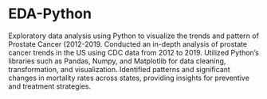 # EDA-Python
Exploratory data analysis using Python to visualize the trends and pattern of Prostate Cancer (2012-2019. 
Conducted an in-depth analysis of prostate cancer trends in the US using CDC data from 2012 to 2019. Utilized Python’s libraries such as Pandas, Numpy,
and Matplotlib for data cleaning, transformation, and visualization. Identified patterns and significant
changes in mortality rates across states, providing insights for preventive and treatment strategies.

